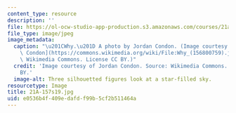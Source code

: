 ```yaml
---
content_type: resource
description: ''
file: https://ol-ocw-studio-app-production.s3.amazonaws.com/courses/21a-157-the-meaning-of-life-spring-2019/e0536b4f409edafdf99b5cf2b511464a_21A-157s19.jpg
file_type: image/jpeg
image_metadata:
  caption: "\u201CWhy.\u201D A photo by Jordan Condon. (Image courtesy of [Jordan\
    \ Condon](https://commons.wikimedia.org/wiki/File:Why_(156800759).jpeg). Source:\
    \ Wikimedia Commons. License CC BY.)"
  credit: 'Image courtesy of Jordan Condon. Source: Wikimedia Commons. License CC
    BY.'
  image-alt: Three silhouetted figures look at a star-filled sky.
resourcetype: Image
title: 21A-157s19.jpg
uid: e0536b4f-409e-dafd-f99b-5cf2b511464a
---
```


